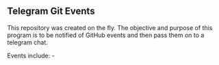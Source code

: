 ## Telegram Git Events

This repository was created on the fly.
The objective and purpose of this program is to be notified of GitHub events and then pass them on to a telegram chat.

Events include: -
